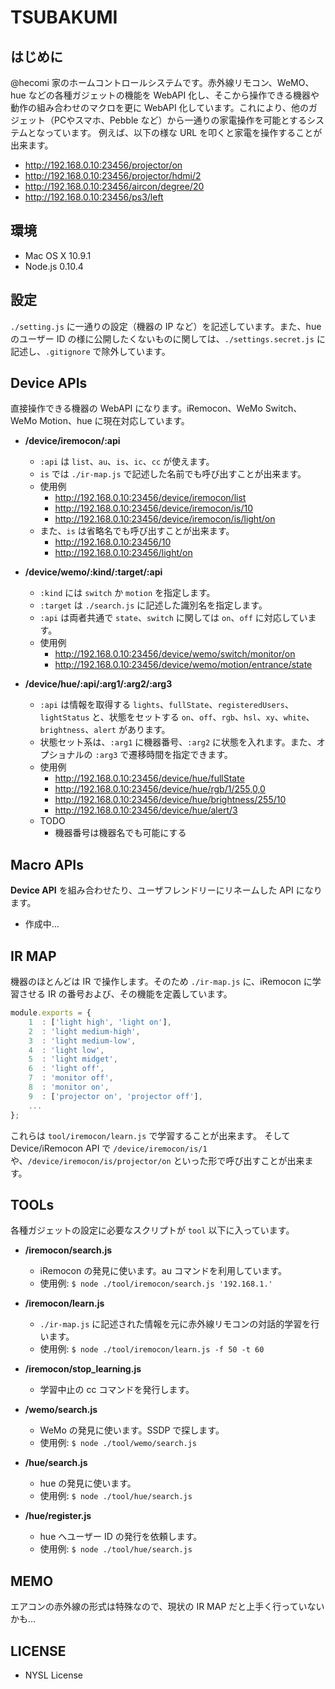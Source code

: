 TSUBAKUMI
=========

はじめに
--------
@hecomi 家のホームコントロールシステムです。赤外線リモコン、WeMO、hue などの各種ガジェットの機能を WebAPI 化し、そこから操作できる機器や動作の組み合わせのマクロを更に WebAPI 化しています。これにより、他のガジェット（PCやスマホ、Pebble など）から一通りの家電操作を可能とするシステムとなっています。
例えば、以下の様な URL を叩くと家電を操作することが出来ます。
* http://192.168.0.10:23456/projector/on
* http://192.168.0.10:23456/projector/hdmi/2
* http://192.168.0.10:23456/aircon/degree/20
* http://192.168.0.10:23456/ps3/left

環境
----
* Mac OS X 10.9.1
* Node.js 0.10.4

設定
----
```./setting.js``` に一通りの設定（機器の IP など）を記述しています。また、hue のユーザー ID の様に公開したくないものに関しては、```./settings.secret.js``` に記述し、```.gitignore``` で除外しています。

Device APIs
-----------
直接操作できる機器の WebAPI になります。iRemocon、WeMo Switch、WeMo Motion、hue に現在対応しています。

* **/device/iremocon/:api**
	* ```:api``` は ```list```、```au```、```is```、```ic```、```cc``` が使えます。
	* ```is``` では ```./ir-map.js``` で記述した名前でも呼び出すことが出来ます。
	* 使用例
		* http://192.168.0.10:23456/device/iremocon/list
		* http://192.168.0.10:23456/device/iremocon/is/10
		* http://192.168.0.10:23456/device/iremocon/is/light/on
	* また、```is``` は省略名でも呼び出すことが出来ます。
		* http://192.168.0.10:23456/10
		* http://192.168.0.10:23456/light/on

* **/device/wemo/:kind/:target/:api**
	* ```:kind``` には ```switch``` か ```motion``` を指定します。
	* ```:target``` は ```./search.js``` に記述した識別名を指定します。
	* ```:api``` は両者共通で ```state```、```switch``` に関しては ```on```、```off``` に対応しています。
	* 使用例
		* http://192.168.0.10:23456/device/wemo/switch/monitor/on
		* http://192.168.0.10:23456/device/wemo/motion/entrance/state

* **/device/hue/:api/:arg1/:arg2/:arg3**
	* ```:api``` は情報を取得する ```lights```、```fullState```、```registeredUsers```、```lightStatus``` と、状態をセットする ```on```、```off```、```rgb```、```hsl```、```xy```、```white```、```brightness```、```alert``` があります。
	* 状態セット系は、```:arg1``` に機器番号、```:arg2``` に状態を入れます。また、オプショナルの ```:arg3``` で遷移時間を指定できます。
	* 使用例
		* http://192.168.0.10:23456/device/hue/fullState
		* http://192.168.0.10:23456/device/hue/rgb/1/255,0,0
		* http://192.168.0.10:23456/device/hue/brightness/255/10
		* http://192.168.0.10:23456/device/hue/alert/3
	* TODO
		* 機器番号は機器名でも可能にする

Macro APIs
----------
**Device API** を組み合わせたり、ユーザフレンドリーにリネームした API になります。
* 作成中...

IR MAP
------
機器のほとんどは IR で操作します。そのため ```./ir-map.js``` に、iRemocon に学習させる IR の番号および、その機能を定義しています。

```javascript
module.exports = {
	1  : ['light high', 'light on'],
	2  : 'light medium-high',
	3  : 'light medium-low',
	4  : 'light low',
	5  : 'light midget',
	6  : 'light off',
	7  : 'monitor off',
	8  : 'monitor on',
	9  : ['projector on', 'projector off'],
	...
};
```

これらは ```tool/iremocon/learn.js``` で学習することが出来ます。
そして Device/iRemocon API で ```/device/iremocon/is/1``` や、```/device/iremocon/is/projector/on``` といった形で呼び出すことが出来ます。

TOOLs
-----
各種ガジェットの設定に必要なスクリプトが ```tool``` 以下に入っています。

* **/iremocon/search.js**
	* iRemocon の発見に使います。au コマンドを利用しています。
	* 使用例: ```$ node ./tool/iremocon/search.js '192.168.1.'```

* **/iremocon/learn.js**
	* ```./ir-map.js``` に記述された情報を元に赤外線リモコンの対話的学習を行います。
	* 使用例: ```$ node ./tool/iremocon/learn.js -f 50 -t 60```

* **/iremocon/stop_learning.js**
	* 学習中止の cc コマンドを発行します。

* **/wemo/search.js**
	* WeMo の発見に使います。SSDP で探します。
	* 使用例: ```$ node ./tool/wemo/search.js```

* **/hue/search.js**
	* hue の発見に使います。
	* 使用例: ```$ node ./tool/hue/search.js```

* **/hue/register.js**
	* hue へユーザー ID の発行を依頼します。
	* 使用例: ```$ node ./tool/hue/search.js```

MEMO
----
エアコンの赤外線の形式は特殊なので、現状の IR MAP だと上手く行っていないかも...

LICENSE
-------
* NYSL License

